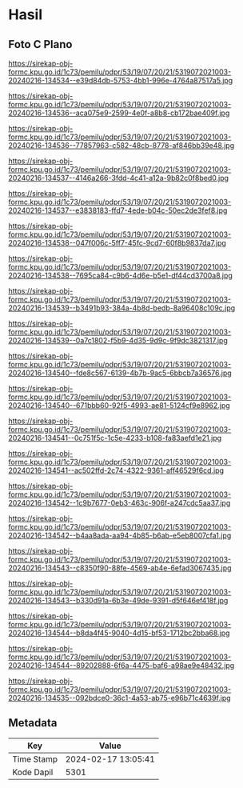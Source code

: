 # Hasil

## Foto C Plano

https://sirekap-obj-formc.kpu.go.id/1c73/pemilu/pdpr/53/19/07/20/21/5319072021003-20240216-134534--e39d84db-5753-4bb1-996e-4764a87517a5.jpg

https://sirekap-obj-formc.kpu.go.id/1c73/pemilu/pdpr/53/19/07/20/21/5319072021003-20240216-134536--aca075e9-2599-4e0f-a8b8-cb172bae409f.jpg

https://sirekap-obj-formc.kpu.go.id/1c73/pemilu/pdpr/53/19/07/20/21/5319072021003-20240216-134536--77857963-c582-48cb-8778-af846bb39e48.jpg

https://sirekap-obj-formc.kpu.go.id/1c73/pemilu/pdpr/53/19/07/20/21/5319072021003-20240216-134537--4146a266-3fdd-4c41-a12a-9b82c0f8bed0.jpg

https://sirekap-obj-formc.kpu.go.id/1c73/pemilu/pdpr/53/19/07/20/21/5319072021003-20240216-134537--e3838183-ffd7-4ede-b04c-50ec2de3fef8.jpg

https://sirekap-obj-formc.kpu.go.id/1c73/pemilu/pdpr/53/19/07/20/21/5319072021003-20240216-134538--047f006c-5ff7-45fc-9cd7-60f8b9837da7.jpg

https://sirekap-obj-formc.kpu.go.id/1c73/pemilu/pdpr/53/19/07/20/21/5319072021003-20240216-134538--7695ca84-c9b6-4d6e-b5e1-df44cd3700a8.jpg

https://sirekap-obj-formc.kpu.go.id/1c73/pemilu/pdpr/53/19/07/20/21/5319072021003-20240216-134539--b3491b93-384a-4b8d-bedb-8a96408c109c.jpg

https://sirekap-obj-formc.kpu.go.id/1c73/pemilu/pdpr/53/19/07/20/21/5319072021003-20240216-134539--0a7c1802-f5b9-4d35-9d9c-9f9dc3821317.jpg

https://sirekap-obj-formc.kpu.go.id/1c73/pemilu/pdpr/53/19/07/20/21/5319072021003-20240216-134540--fde8c567-6139-4b7b-9ac5-6bbcb7a36576.jpg

https://sirekap-obj-formc.kpu.go.id/1c73/pemilu/pdpr/53/19/07/20/21/5319072021003-20240216-134540--671bbb60-92f5-4993-ae81-5124cf9e8962.jpg

https://sirekap-obj-formc.kpu.go.id/1c73/pemilu/pdpr/53/19/07/20/21/5319072021003-20240216-134541--0c751f5c-1c5e-4233-b108-fa83aefd1e21.jpg

https://sirekap-obj-formc.kpu.go.id/1c73/pemilu/pdpr/53/19/07/20/21/5319072021003-20240216-134541--ac502ffd-2c74-4322-9361-aff46529f6cd.jpg

https://sirekap-obj-formc.kpu.go.id/1c73/pemilu/pdpr/53/19/07/20/21/5319072021003-20240216-134542--1c9b7677-0eb3-463c-906f-a247cdc5aa37.jpg

https://sirekap-obj-formc.kpu.go.id/1c73/pemilu/pdpr/53/19/07/20/21/5319072021003-20240216-134542--b4aa8ada-aa94-4b85-b6ab-e5eb8007cfa1.jpg

https://sirekap-obj-formc.kpu.go.id/1c73/pemilu/pdpr/53/19/07/20/21/5319072021003-20240216-134543--c8350f90-88fe-4569-ab4e-6efad3067435.jpg

https://sirekap-obj-formc.kpu.go.id/1c73/pemilu/pdpr/53/19/07/20/21/5319072021003-20240216-134543--b330d91a-6b3e-49de-9391-d5f646ef418f.jpg

https://sirekap-obj-formc.kpu.go.id/1c73/pemilu/pdpr/53/19/07/20/21/5319072021003-20240216-134544--b8da4f45-9040-4d15-bf53-1712bc2bba68.jpg

https://sirekap-obj-formc.kpu.go.id/1c73/pemilu/pdpr/53/19/07/20/21/5319072021003-20240216-134544--89202888-6f6a-4475-baf6-a98ae9e48432.jpg

https://sirekap-obj-formc.kpu.go.id/1c73/pemilu/pdpr/53/19/07/20/21/5319072021003-20240216-134535--092bdce0-36c1-4a53-ab75-e96b71c4639f.jpg


## Metadata

| Key        | Value               |
| ---------- | ------------------- |
| Time Stamp | 2024-02-17 13:05:41 |
| Kode Dapil | 5301                |



